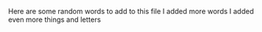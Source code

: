 Here are some random words to add to this file
I added more words
I added even more things and letters

